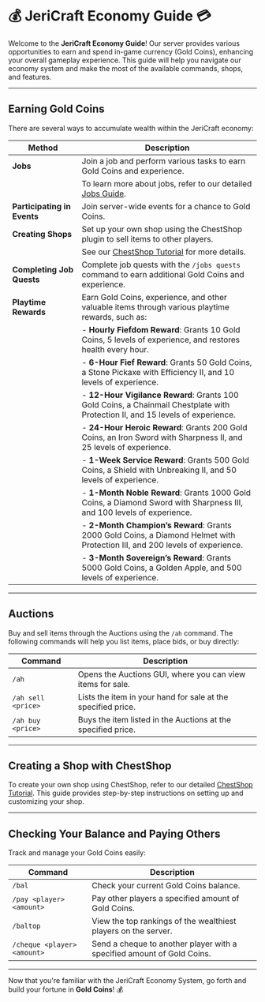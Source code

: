 # 💰 JeriCraft Economy Guide 💳

Welcome to the **JeriCraft Economy Guide**! Our server provides various opportunities to earn and spend in-game
currency (Gold Coins), enhancing your overall gameplay experience. This guide will help you navigate our economy system
and make the most of the available commands, shops, and features.

---

## **Earning Gold Coins**

There are several ways to accumulate wealth within the JeriCraft economy:

| **Method**                  | **Description**                                                                                                                |
|-----------------------------|--------------------------------------------------------------------------------------------------------------------------------|
| **Jobs**                    | Join a job and perform various tasks to earn Gold Coins and experience.                                                        |
|                             | To learn more about jobs, refer to our detailed [Jobs Guide](/docs/guides/Jobs.md).                                            |
| **Participating in Events** | Join server-wide events for a chance to Gold Coins.                                                                            |
| **Creating Shops**          | Set up your own shop using the ChestShop plugin to sell items to other players.                                                |
|                             | See our [ChestShop Tutorial](/docs/guides/Chest%20Shop.md) for more details.                                                   |
| **Completing Job Quests**   | Complete job quests with the `/jobs quests` command to earn additional Gold Coins and experience.                              |
| **Playtime Rewards**        | Earn Gold Coins, experience, and other valuable items through various playtime rewards, such as:                               |
|                             | - **Hourly Fiefdom Reward**: Grants 10 Gold Coins, 5 levels of experience, and restores health every hour.                     |
|                             | - **6-Hour Fief Reward**: Grants 50 Gold Coins, a Stone Pickaxe with Efficiency II, and 10 levels of experience.               |
|                             | - **12-Hour Vigilance Reward**: Grants 100 Gold Coins, a Chainmail Chestplate with Protection II, and 15 levels of experience. |
|                             | - **24-Hour Heroic Reward**: Grants 200 Gold Coins, an Iron Sword with Sharpness II, and 25 levels of experience.              |
|                             | - **1-Week Service Reward**: Grants 500 Gold Coins, a Shield with Unbreaking II, and 50 levels of experience.                  |
|                             | - **1-Month Noble Reward**: Grants 1000 Gold Coins, a Diamond Sword with Sharpness III, and 100 levels of experience.          |
|                             | - **2-Month Champion’s Reward**: Grants 2000 Gold Coins, a Diamond Helmet with Protection III, and 200 levels of experience.   |
|                             | - **3-Month Sovereign’s Reward**: Grants 5000 Gold Coins, a Golden Apple, and 500 levels of experience.                        |

---

## **Auctions**

Buy and sell items through the Auctions using the `/ah` command. The following commands will help you list items,
place bids, or buy directly:

| **Command**        | **Description**                                              |
|--------------------|--------------------------------------------------------------|
| `/ah`              | Opens the Auctions GUI, where you can view items for sale.   |
| `/ah sell <price>` | Lists the item in your hand for sale at the specified price. |
| `/ah buy <price>`  | Buys the item listed in the Auctions at the specified price. |

---

## **Creating a Shop with ChestShop**

To create your own shop using ChestShop, refer to our detailed [ChestShop Tutorial](/docs/guides/Chest%20Shop.md).
This guide provides step-by-step instructions on setting up and customizing your shop.

---

## **Checking Your Balance and Paying Others**

Track and manage your Gold Coins easily:

| **Command**                 | **Description**                                                        |
|-----------------------------|------------------------------------------------------------------------|
| `/bal`                      | Check your current Gold Coins balance.                                 |
| `/pay <player> <amount>`    | Pay other players a specified amount of Gold Coins.                    |
| `/baltop`                   | View the top rankings of the wealthiest players on the server.         |
| `/cheque <player> <amount>` | Send a cheque to another player with a specified amount of Gold Coins. |

---

Now that you're familiar with the JeriCraft Economy System, go forth and build your fortune in **Gold Coins**! 💰